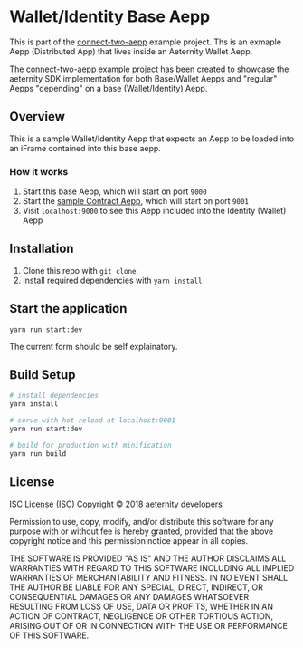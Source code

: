 # Wallet/Identity Base Aepp

This is part of the [connect-two-aepp](https://github.com/aeternity/aepp-sdk-js/tree/master/examples/connect-two-ae) example project.
Ths is an exmaple Aepp (Distributed App) that lives inside an Aeternity Wallet Aepp.

The [connect-two-aepp](https://github.com/aeternity/aepp-sdk-js/tree/master/examples/connect-two-ae) example project has been created to showcase the aeternity SDK implementation for both Base/Wallet Aepps and "regular" Aepps "depending" on a base (Wallet/Identity) Aepp.

## Overview

This is a sample Wallet/Identity Aepp that expects an Aepp to be loaded into an iFrame contained into this base aepp.

### How it works

1. Start this base Aepp, which will start on port `9000`
2. Start the [sample Contract Aepp](https://github.com/aeternity/aepp-sdk-js/tree/develop/examples/connect-two-ae/aepp), which will start on port `9001`
3. Visit `localhost:9000` to see this Aepp included into the Identity (Wallet) Aepp

## Installation

1. Clone this repo with `git clone`
2. Install required dependencies with `yarn install`


## Start the application

```
yarn run start:dev
```

The current form should be self explainatory.

## Build Setup

``` bash
# install dependencies
yarn install

# serve with hot reload at localhost:9001
yarn run start:dev

# build for production with minification
yarn run build

```

## License

ISC License (ISC)
Copyright © 2018 aeternity developers

Permission to use, copy, modify, and/or distribute this software for any purpose
with or without fee is hereby granted, provided that the above copyright notice
and this permission notice appear in all copies.

THE SOFTWARE IS PROVIDED "AS IS" AND THE AUTHOR DISCLAIMS ALL WARRANTIES WITH
REGARD TO THIS SOFTWARE INCLUDING ALL IMPLIED WARRANTIES OF MERCHANTABILITY AND
FITNESS. IN NO EVENT SHALL THE AUTHOR BE LIABLE FOR ANY SPECIAL, DIRECT,
INDIRECT, OR CONSEQUENTIAL DAMAGES OR ANY DAMAGES WHATSOEVER RESULTING FROM LOSS
OF USE, DATA OR PROFITS, WHETHER IN AN ACTION OF CONTRACT, NEGLIGENCE OR OTHER
TORTIOUS ACTION, ARISING OUT OF OR IN CONNECTION WITH THE USE OR PERFORMANCE OF
THIS SOFTWARE.
